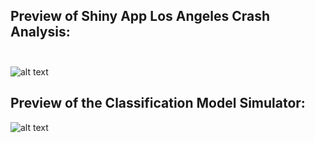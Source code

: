## Preview of Shiny App Los Angeles Crash Analysis:</br></br>
![alt text](https://github.com/amitvkulkarni/Data-Apps/blob/main/Shiny%20App%20Los%20Angeles%20Crash%20Analysis/App%20Preview.gif)

## Preview of the Classification Model Simulator:</br>
![alt text](https://github.com/amitvkulkarni/Data-Apps/blob/main/Classification%20Model%20Simulator%20with%20Plotly-Dash/home.png)
